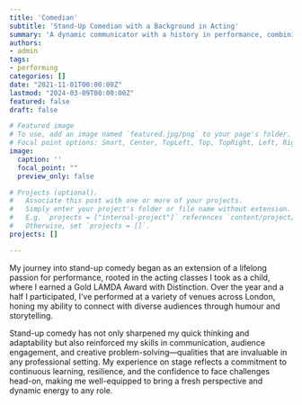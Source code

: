 ```yaml
---
title: 'Comedian'
subtitle: 'Stand-Up Comedian with a Background in Acting'
summary: 'A dynamic communicator with a history in performance, combining stand-up comedy and acting expertise to engage and captivate audiences.'
authors:
- admin
tags:
- performing
categories: []
date: "2021-11-01T00:00:00Z"
lastmod: "2024-03-09T00:00:00Z"
featured: false
draft: false

# Featured image
# To use, add an image named `featured.jpg/png` to your page's folder.
# Focal point options: Smart, Center, TopLeft, Top, TopRight, Left, Right, BottomLeft, Bottom, BottomRight
image:
  caption: ''
  focal_point: ""
  preview_only: false

# Projects (optional).
#   Associate this post with one or more of your projects.
#   Simply enter your project's folder or file name without extension.
#   E.g. `projects = ["internal-project"]` references `content/project/deep-learning/index.md`.
#   Otherwise, set `projects = []`.
projects: []

---
```


My journey into stand-up comedy began as an extension of a lifelong passion for performance, rooted in the acting classes I took as a child, where I earned a Gold LAMDA Award with Distinction. Over the year and a half I participated, I’ve performed at a variety of venues across London, honing my ability to connect with diverse audiences through humour and storytelling.

Stand-up comedy has not only sharpened my quick thinking and adaptability but also reinforced my skills in communication, audience engagement, and creative problem-solving—qualities that are invaluable in any professional setting. My experience on stage reflects a commitment to continuous learning, resilience, and the confidence to face challenges head-on, making me well-equipped to bring a fresh perspective and dynamic energy to any role.
